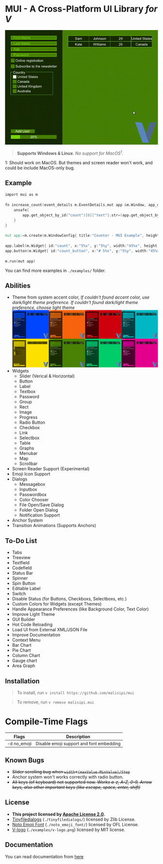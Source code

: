 # MUI - A Cross-Platform UI Library _for V_

![MUI Demo](./pictures/MUI_Demo.gif "MUI Demo")

> **Supports Windows & Linux**. *No support for MacOS<sup>1</sup>.*

1: Should work on MacOS. But themes and screen reader won't work, and could be include MacOS-only bug.

## Example

```v
import mui as m

fn increase_count(event_details m.EventDetails,mut app &m.Window, app_data voidptr){
	unsafe{
		app.get_object_by_id("count")[0]["text"].str=(app.get_object_by_id("count")[0]["text"].str.int()+1).str()
	}
}

mut app:=m.create(m.WindowConfig{ title:"Counter - MUI Example", height:100, width:400 })

app.label(m.Widget{ id:"count", x:"5%x", y:"5%y", width:"45%x", height:"90%y" text:"0" })
app.button(m.Widget{ id:"count_button", x:"# 5%x", y:"5%y", width:"45%x", height:"90%y", text:"Count", onclick:increase_count })

m.run(mut app)
```

You can find more examples in `./examples/` folder.

## Abilities

* Theme from system accent color, _If couldn't found accent color, use dark/light theme preference. If couldn't found dark/light theme preference, choose light theme_
![Themes](./pictures/Themes.png "Themes")
* Widgets
    * Slider (Verical & Horizontal)
    * Button
    * Label
    * Textbox
    * Password
    * Group
    * Rect
    * Image
    * Progress
    * Radio Button
    * Checkbox
    * Link
    * Selectbox
    * Table
    * Graphs
    * Menubar
    * Map
    * Scrollbar
* Screen Reader Support (Experimental)
* Emoji Icon Support
* Dialogs
    * Messagebox
    * Inputbox
    * Passwordbox
    * Color Chooser
    * File Open/Save Dialog
    * Folder Open Dialog
    * Notification Support
* Anchor System
* Transition Animations (Supports Anchors)

## To-Do List

* Tabs
* Treeview
* Textfield
* Codefield
* Status Bar
* Spinner
* Spin Button
* Editable Label
* Switch
* Disable Status (for Buttons, Checkboxs, Selectboxs, etc.)
* Custom Colors for Widgets (except Themes)
* Handle Appearance Preferences (like Background Color, Text Color)
* Improve Light Theme
* GUI Builder
* Hot Code Reloading
* Load UI from External XML/JSON File
* Improve Documentation
* Context Menu
* Bar Chart
* Pie Chart
* Column Chart
* Gauge chart
* Area Graph

## Installation

> To install, run `v install https://github.com/malisipi/mui`

> To remove, run `v remove malisipi.mui`

# Compile-Time Flags

| Flags       | Description                              |
|-------------|------------------------------------------|
| -d no_emoji | Disable emoji support and font embedding |

## Known Bugs

* ~~Slider scrolling bug when `width`<`(maxValue-MinValue)/Step`~~
* Anchor system won't works correctly with radio button.
* ~~All keys (of keyboard) not supported now. _Works a-z, A-Z, 0-9, Arrow keys, also other important keys (like escape, space, enter, shift)_~~

## License

* **This project licensed by [Apache License 2.0](./LICENSE).**
* [Tinyfiledialogs](https://sourceforge.net/projects/tinyfiledialogs/) (`./tinyfiledialogs/`) licensed by Zlib License.
* [Noto Emoji Font](https://fonts.google.com/noto/specimen/Noto+Emoji) (`./noto_emoji_font/`) licensed by OFL License.
* [V-logo](https://github.com/vlang/v-logo) (`./examples/v-logo.png`) licensed by MIT license.

## Documentation

You can read documentation from [here](./docs.md)
